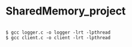 # SharedMemory_project


```shell

$ gcc logger.c -o logger -lrt -lpthread
$ gcc client.c -o client -lrt -lpthread

```
